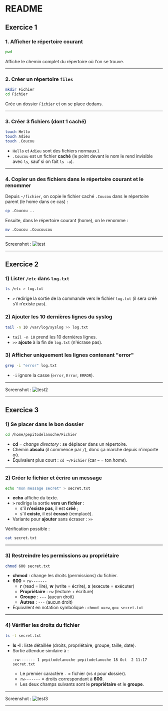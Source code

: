 # README

## Exercice 1

### 1. Afficher le répertoire courant

``` bash
pwd
```

Affiche le chemin complet du répertoire où l'on se trouve.

------------------------------------------------------------------------

### 2. Créer un répertoire `files`

``` bash
mkdir Fichier
cd Fichier
```

Crée un dossier `Fichier` et on se place dedans.

------------------------------------------------------------------------

### 3. Créer 3 fichiers (dont 1 caché)

``` bash
touch Hello
touch Adieu
touch .Coucou
```

-   `Hello` et `Adieu` sont des fichiers normaux.\
-   `.Coucou` est un fichier **caché** (le point devant le nom le rend
    invisible avec `ls`, sauf si on fait `ls -a`).

------------------------------------------------------------------------

### 4. Copier un des fichiers dans le répertoire courant et le renommer

Depuis `~/fichier`, on copie le fichier caché `.Coucou` dans le répertoire
parent (le home dans ce cas) :

``` bash
cp .Coucou ..
```

Ensuite, dans le répertoire courant (home), on le renomme :

``` bash
mv .Coucou .Coucoucou
```

------------------------------------------------------------------------

Screenshot : ![test](https://i.imgur.com/VVm7VjP.png)


------------------------------------------------------------------------


## Exercice 2

### 1) Lister `/etc` dans `log.txt`
```bash
ls /etc > log.txt
```
- `>` redirige la sortie de la commande vers le fichier `log.txt` (il sera créé s’il n’existe pas).

### 2) Ajouter les 10 dernières lignes du syslog
```bash
tail -n 10 /var/log/syslog >> log.txt
```
- `tail -n 10` prend les 10 dernières lignes.
- `>>` **ajoute** à la fin de `log.txt` (n'écrase pas).

### 3) Afficher uniquement les lignes contenant "error"
```bash
grep -i "error" log.txt
```
- `-i` ignore la casse (`error`, `Error`, `ERROR`).


------------------------------------------------------------------------

Screenshot : ![test2](https://i.imgur.com/YOE50Zk.png)


------------------------------------------------------------------------


## Exercice 3

### 1) Se placer dans le bon dossier
```bash
cd /home/pepitodelanoche/Fichier
```
- **cd** = *change directory* : se déplacer dans un répertoire.
- Chemin **absolu** (il commence par `/`), donc ça marche depuis n'importe où.
- Équivalent plus court : `cd ~/Fichier` (car `~` = ton *home*).

---

### 2) Créer le fichier et écrire un message
```bash
echo "mon message secret" > secret.txt
```
- **echo** affiche du texte.
- **`>`** redirige la sortie **vers un fichier** :
  - s'il **n'existe pas**, il est **créé** ;
  - s'il **existe**, il est **écrasé** (remplacé).
- Variante pour **ajouter** sans écraser : `>>`

Vérification possible :
```bash
cat secret.txt
```

---

### 3) Restreindre les permissions au propriétaire
```bash
chmod 600 secret.txt
```
- **chmod** : change les droits (permissions) du fichier.
- **600** = `rw-------`
  - **r** (read = lire), **w** (write = écrire), **x** (execute = exécuter)
  - **Propriétaire** : `rw` (lecture + écriture)
  - **Groupe** : `---` (aucun droit)
  - **Autres** : `---` (aucun droit)
- Équivalent en notation symbolique : `chmod u=rw,go= secret.txt`

---

### 4) Vérifier les droits du fichier
```bash
ls -l secret.txt
```
- **ls -l** : liste détaillée (droits, propriétaire, groupe, taille, date).
- Sortie attendue similaire à :
  ```
  -rw------- 1 pepitodelanoche pepitodelanoche 18 Oct  2 11:17 secret.txt
  ```
  - Le premier caractère `-` = fichier (vs `d` pour **d**ossier).
  - `rw-------` = droits correspondant à **600**.
  - Les deux champs suivants sont le **propriétaire** et le **groupe**.

------------------------------------------------------------------------

Screenshot : ![test3](https://i.imgur.com/0qwUoe0.png)


------------------------------------------------------------------------
